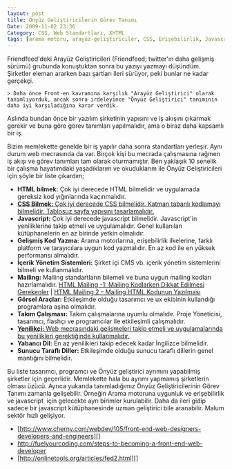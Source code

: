 ```yaml
---
layout: post
title: Önyüz Geliştiricilerin Görev Tanımı
Date: 2009-11-02 23:36
Category: CSS, Web Standartları, XHTML
tags: [arama motoru, arayüz-geliştiriciler, CSS, Erişebilirlik, Javascript]
---
```


Friendfeed'deki Arayüz Geliştiricileri (Friendfeed; twitter'ın daha gelişmiş sürümü) grubunda konuştuktan sonra bu yazıyı yazmayı düşündüm. Şirketler eleman
ararken bazı şartları ileri sürüyor, peki bunlar ne kadar gerçekçi. 

    > Daha önce Front-en kavramına karşılık "Arayüz Geliştirici" olarak tanımlıyorduk, ancak sonra irdeleyince "Önyüz Geliştirici" tanımının daha iyi karşıladığına karar verdik.

Aslında bundan önce bir yazılım şirketinin yapısını ve iş akışını çıkarmak
gerekir ve buna göre görev tanımları yapılmalıdır, ama o biraz daha
kapsamlı bir iş.

Bizim memlekette genelde bir iş yapılır daha sonra standartları
yerleşir. Aynı durum web mecrasında da var. Birçok kişi bu mecrada
çalışmasına rağmen iş akışı ve görev tanımları
tam olarak oturmamıştır. Ben yaklaşık 10 senelik bir çalışma hayatımdaki
yaşadıklarım ve okuduklarım ile Önyüz Geliştiricileri için şöyle bir
liste çıkardım;

-   **HTML bilmek:** Çok iyi derecede HTML bilmelidir ve uygulamada
    gereksiz kod yığınlarında kaçınmalıdır.
-   [**CSS Bilmek:** Çok iyi derecede CSS bilmelidir. Katman tabanlı kodlamayı bilmelidir. Tablosuz sayfa yapısını tasarlamalıdır.][]
-   **Javascript:** Çok iyi derecede javascript bilmelidir. Javascript'in yeniliklerine takip etmeli ve uygulamalıdır. Genel kullanılan kütüphanelerin en az birinde yetkin olmalıdır.
-   **Gelişmiş Kod Yazma:** Arama motorlarına, erişebilirlik ilkelerine,
    farklı platform ve tarayıcılara uygun kod yazmalıdır. En az kod ile
    en yüksek performansı almalıdır.
-   **İçerik Yönetim Sistemleri:** Şirket içi CMS vb. içerik yönetim
    sistemlerini bilmeli ve kullanmalıdır.
-   **Mailing:** Mailing standartların bilemeli ve buna uygun mailing
    kodları hazırlamalıdır. [HTML Mailing -1: Mailing Kodlarken Dikkat Edilmesi Gerekenler][] | [HTML Mailing 2 – Mailing HTML Kodunun     Yazılması][]
-   **Görsel Araçlar:** Etkileşimde olduğu tasarımcı ve ux ekibinin kullandığı programlara aşina olmalıdır.
-   **Takım Çalışması:** Takım çalışmalarına uyumlu olmalıdır. Proje
    Yöneticisi, tasarımcı, flashçı ve programcılar ile etkileşimli
    çalışmalıdır.
-   [**Yenilikçi:** Web mecrasındaki gelişmeleri takip etmeli ve uygulamalarında bu yenilikleri gerektiğinde kullanmalıdır.][]
-   **Yabancı Dil:** En az yenilikleri takip edecek kadar İngilizce
    bilmelidir.
-   **Sunucu Taraflı Diller:** Etkileşimde olduğu sunucu taraflı dillerin
    genel mantığını bilmelidir.

Bu liste tasarımcı, programcı ve Önyüz geliştirici ayrımını
yapabilmiş şirketler için geçerlidir. Memlekette hala bu ayrımı yapmamış
şirketlerin olması üzücü. Ayrıca yukarıda tanımladığımız Önyüz
Geliştiricilerinin Görev Tanımı zamanla gelişebilir. Örneğin Arama
motoruna uygunluk ve erişebilirlik ve javascript  için gelecekte ayrı
birimler kurulabilir. Daha da ileri gidip sadece bir javascript kütüphanesinde uzman geliştirici bile
aranabilir. Malum sektör hızlı gelişiyor.

-   [http://www.cherny.com/webdev/105/front-end-web-designers-developers-and-engineers][]
-   http://fuelyourcoding.com/steps-to-becoming-a-front-end-web-developer
-   [http://onlinetools.org/articles/fed2.html][]


  [**CSS Bilmek:** Çok iyi derecede CSS bilmelidir. Katman tabanlı kodlamayı bilmelidir. Tablosuz sayfa yapısını tasarlamalıdır.]: http://fatihhayrioglu.com/css-dersleri/
  [HTML Mailing -1: Mailing Kodlarken Dikkat Edilmesi Gerekenler]: http://fatihhayrioglu.com/html-mailing-1-mailing-kodlarken-dikkat-edilmesi-gerekenler/
  [HTML Mailing 2 – Mailing HTML Kodunun Yazılması]: http://fatihhayrioglu.com/html-mailing-2-mailing-html-kodunun-yazilmasi/
  [**Yenilikçi:** Web mecrasındaki gelişmeleri takip etmeli ve uygulamalarında bu yenilikleri gerektiğinde kullanmalıdır.]: http://fatihhayrioglu.com/yeniliklerin-takibi/
  [http://www.cherny.com/webdev/105/front-end-web-designers-developers-and-engineers]: http://www.cherny.com/webdev/105/front-end-web-designers-developers-and-engineers
  [http://onlinetools.org/articles/fed2.html]: http://onlinetools.org/articles/fed2.html
